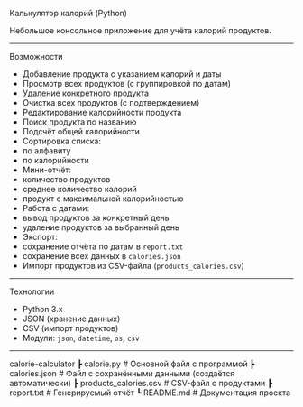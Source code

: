Калькулятор калорий (Python)

Небольшое консольное приложение для учёта калорий продуктов.  

---

Возможности

-  Добавление продукта с указанием калорий и даты
-  Просмотр всех продуктов (с группировкой по датам)
-  Удаление конкретного продукта
-  Очистка всех продуктов (с подтверждением)
-  Редактирование калорийности продукта
-  Поиск продукта по названию
-  Подсчёт общей калорийности
-  Сортировка списка:
  - по алфавиту
  - по калорийности
-  Мини-отчёт:
  - количество продуктов
  - среднее количество калорий
  - продукт с максимальной калорийностью
-  Работа с датами:
  - вывод продуктов за конкретный день
  - удаление продуктов за выбранный день
-  Экспорт:
  - сохранение отчёта по датам в `report.txt`
  - сохранение всех данных в `calories.json`
-  Импорт продуктов из CSV-файла (`products_calories.csv`)

---

 Технологии

- Python 3.x
- JSON (хранение данных)
- CSV (импорт продуктов)
- Модули: `json`, `datetime`, `os`, `csv`

---

 calorie-calculator
 ┣  calorie.py             # Основной файл с программой
 ┣  calories.json          # Файл с сохранёнными данными (создаётся автоматически)
 ┣  products_calories.csv  # CSV-файл с продуктами
 ┣  report.txt             # Генерируемый отчёт
 ┗  README.md              # Документация проекта
